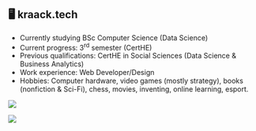 ## 🖥️ kraack.tech 
- Currently studying BSc Computer Science (Data Science)
- Current progress: 3<sup>rd</sup> semester (CertHE)
- Previous qualifications: CertHE in Social Sciences (Data Science & Business Analytics)
- Work experience: Web Developer/Design
- Hobbies: Computer hardware, video games (mostly strategy), books (nonfiction & Sci-Fi), chess, movies, inventing, online learning, esport.


![](https://github-readme-stats.vercel.app/api?username=kraack-tech&show_icons=true&count_private=true)

![](https://github-readme-stats.vercel.app/api/top-langs/?username=kraack-tech&layout=compact)


<!--
**kris-e2u/kris-e2u** is a ✨ _special_ ✨ repository because its `README.md` (this file) appears on your GitHub profile.

<!--
**kraack-tech/kraack-tech** is a ✨ _special_ ✨ repository because its `README.md` (this file) appears on your GitHub profile.

Here are some ideas to get you started:

- 🔭 I’m currently working on ...
- 🌱 I’m currently learning ...
- 👯 I’m looking to collaborate on ...
- 🤔 I’m looking for help with ...
- 💬 Ask me about ...
- 📫 How to reach me: ...
- 😄 Pronouns: ...
- ⚡ Fun fact: ...
-->
